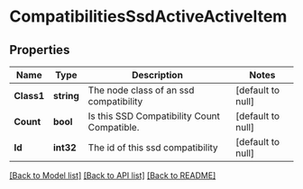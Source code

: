# CompatibilitiesSsdActiveActiveItem

## Properties
Name | Type | Description | Notes
------------ | ------------- | ------------- | -------------
**Class1** | **string** | The node class of an ssd compatibility | [default to null]
**Count** | **bool** | Is this SSD Compatibility Count Compatible. | [default to null]
**Id** | **int32** | The id of this ssd compatibility | [default to null]

[[Back to Model list]](../README.md#documentation-for-models) [[Back to API list]](../README.md#documentation-for-api-endpoints) [[Back to README]](../README.md)


